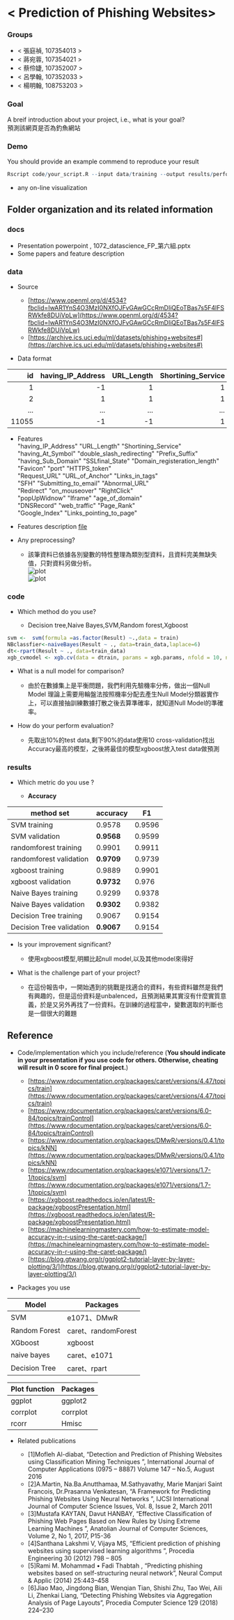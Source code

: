 # < Prediction of Phishing Websites>

### Groups
* < 張庭禎, 107354013 >
* < 蔣宛蓉, 107354021 >
* < 蔡伶婕, 107352007 >
* < 呂學翰, 107352033 >
* < 楊明翰, 108753203 >

### Goal
A breif introduction about your project, i.e., what is your goal?  
預測該網頁是否為釣魚網站


### Demo 
You should provide an example commend to reproduce your result
```R
Rscript code/your_script.R --input data/training --output results/performance.tsv
```
* any on-line visualization

## Folder organization and its related information

### docs
* Presentation powerpoint , 1072_datascience_FP_第六組.pptx
* Some papers and feature description


### data

* Source  
  * [https://www.openml.org/d/4534?fbclid=IwAR1YnS4O3MzI0NXfOJFvGAwGCcRmDIiQEoTBas7s5F4lFSRWkfe8DUiVpLw](https://www.openml.org/d/4534?fbclid=IwAR1YnS4O3MzI0NXfOJFvGAwGCcRmDIiQEoTBas7s5F4lFSRWkfe8DUiVpLw)  
  * [https://archive.ics.uci.edu/ml/datasets/phishing+websites#](https://archive.ics.uci.edu/ml/datasets/phishing+websites#)

* Data format  
  
id | having_IP_Address | URL_Length | Shortining_Service| having_At_Symbol | double_slash_redirecting|...|Result
-------------: | -------------:|-------------: | -------------:|-------------: | -------------:|--------:|--------:
1|-1|1|1|1|-1|...|-1
2|1|1|1|1|1|...|-1
...|...|...|...|...|...|...|...
11055|-1|-1|1|1|1|...|-1
  
* Features  
"having_IP_Address"           "URL_Length"                  "Shortining_Service"          
"having_At_Symbol"            "double_slash_redirecting"    "Prefix_Suffix"              
"having_Sub_Domain"           "SSLfinal_State"              "Domain_registeration_length"  
"Favicon"                     "port"                        "HTTPS_token"                
"Request_URL"                 "URL_of_Anchor"               "Links_in_tags"              
"SFH"                         "Submitting_to_email"         "Abnormal_URL"               
"Redirect"                    "on_mouseover"                "RightClick"                 
"popUpWidnow"                 "Iframe"                      "age_of_domain"              
"DNSRecord"                   "web_traffic"                 "Page_Rank"                  
"Google_Index"                "Links_pointing_to_page"  

* Features description
[file](/docs/Phishing_Websites_Features.docx)

* Any preprocessing?  
  
  * 該筆資料已依據各別變數的特性整理為類別型資料，且資料完美無缺失值，只對資料另做分析。  
![plot](/plots/var_result/result_SSL_final.png)  
![plot](/plots/corrplot/corrplot_python.png)

### code

* Which method do you use?  
  
  * Decision tree,Naive Bayes,SVM,Random forest,Xgboost  

```R
svm <-  svm(formula =as.factor(Result) ~.,data = train)
NBclassfier<-naiveBayes(Result ~ ., data=train_data,laplace=6)
dt<-rpart(Result ~ ., data=train_data)
xgb_cvmodel <- xgb.cv(data = dtrain, params = xgb.params, nfold = 10, nrounds = 1000, early_stopping_rounds = 20, print_every_n = 20)


```
* What is a null model for comparison?  
  
  * 由於在數據集上是平衡問題，我們利用先驗機率分佈，做出一個Null Model 理論上需要用輪盤法按照機率分配去產生Null Model分類器實作上，可以直接抽訓練數據打散之後去算準確率，就知道Null Model的準確率。  
* How do your perform evaluation?  
  
  * 先取出10%的test data,剩下90%的data使用10 cross-validation找出Accuracy最高的模型，之後將最佳的模型xgboost放入test data做預測  
### results

* Which metric do you use ?  
  
  * **Accuracy**  

method	set|	**accuracy**|	F1
------|-------------|-----
SVM	training|	0.9578|	0.9596
SVM	validation|	**0.9568**|	0.9599
randomforest	training|	0.9901|	0.9911
randomforest	validation|	**0.9709**|	0.9739
xgboost	training|	0.9889|	0.9901
xgboost	validation|	**0.9732**|	0.976
Naive Bayes	training|	0.9299|	0.9378
Naive Bayes	validation|	**0.9302**|	0.9382
Decision Tree	training|	0.9067|	0.9154
Decision Tree	validation|	**0.9067**|	0.9154
  
* Is your improvement significant?  
  
  * 使用xgboost模型,明顯比起null model,以及其他model來得好  
* What is the challenge part of your project? 
  
  * 在這份報告中，一開始遇到的挑戰是找適合的資料，有些資料雖然是我們有興趣的，但是這份資料是unbalenced，且預測結果其實沒有什麼實質意義，於是又另外再找了一份資料。在訓練的過程當中，變數選取的判斷也是一個很大的難題  
## Reference
* Code/implementation which you include/reference (__You should indicate in your presentation if you use code for others. Otherwise, cheating will result in 0 score for final project.__)  
  * [https://www.rdocumentation.org/packages/caret/versions/4.47/topics/train](https://www.rdocumentation.org/packages/caret/versions/4.47/topics/train)
  * [https://www.rdocumentation.org/packages/caret/versions/6.0-84/topics/trainControl](https://www.rdocumentation.org/packages/caret/versions/6.0-84/topics/trainControl)
  * [https://www.rdocumentation.org/packages/DMwR/versions/0.4.1/topics/kNN](https://www.rdocumentation.org/packages/DMwR/versions/0.4.1/topics/kNN)
  * [https://www.rdocumentation.org/packages/e1071/versions/1.7-1/topics/svm](https://www.rdocumentation.org/packages/e1071/versions/1.7-1/topics/svm)
  * [https://xgboost.readthedocs.io/en/latest/R-package/xgboostPresentation.html](https://xgboost.readthedocs.io/en/latest/R-package/xgboostPresentation.html)
  * [https://machinelearningmastery.com/how-to-estimate-model-accuracy-in-r-using-the-caret-package/](https://machinelearningmastery.com/how-to-estimate-model-accuracy-in-r-using-the-caret-package/)
  * [https://blog.gtwang.org/r/ggplot2-tutorial-layer-by-layer-plotting/3/](https://blog.gtwang.org/r/ggplot2-tutorial-layer-by-layer-plotting/3/)

* Packages you use  

Model|Packages
----|----
SVM|e1071、DMwR
Random Forest|caret、randomForest
XGboost|xgboost
naive bayes|caret、e1071
Decision Tree |caret、rpart

Plot function|Packages
---|---
ggplot|ggplot2
corrplot|corrplot
rcorr|Hmisc


* Related publications  

  * [1]Mofleh Al-diabat, “Detection and Prediction of Phishing Websites using Classification Mining Techniques ”, International Journal of Computer Applications (0975 – 8887) Volume 147 – No.5, August 2016  
  * [2]A.Martin, Na.Ba.Anutthamaa, M.Sathyavathy, Marie Manjari Saint Francois,  Dr.Prasanna Venkatesan, “A Framework for Predicting Phishing Websites Using Neural Networks ”, IJCSI International Journal of Computer Science Issues, Vol. 8, Issue 2, March 2011  
  * [3]Mustafa KAYTAN, Davut HANBAY, “Effective Classification of Phishing Web Pages Based on New Rules by Using Extreme Learning Machines ”, Anatolian Journal of Computer Sciences, Volume 2, No 1, 2017, P15-36  
  * [4]Santhana Lakshmi V, Vijaya MS, “Efficient  prediction of phishing websites using supervised learning algorithms ”, Procedia Engineering 30 (2012) 798 – 805  
  * [5]Rami M. Mohammad • Fadi Thabtah , “Predicting phishing websites based on self-structuring neural network”, Neural Comput & Applic (2014) 25:443–458  
  * [6]Jiao Mao, Jingdong Bian, Wenqian Tian, Shishi Zhu, Tao Wei, Aili Li,  Zhenkai Liang, “Detecting Phishing Websites via Aggregation Analysis of Page Layouts”, Procedia Computer Science 129 (2018) 224–230  

